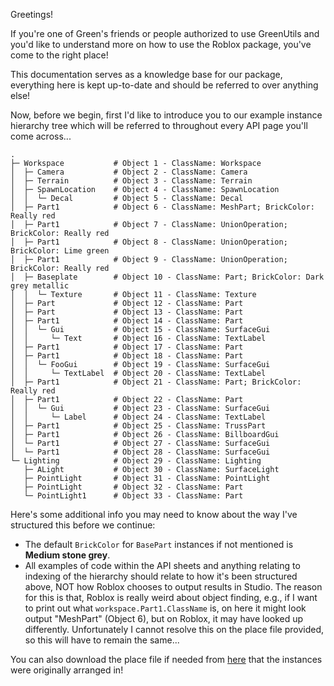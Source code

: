 Greetings!

If you're one of Green's friends or people authorized to use GreenUtils and you'd like to understand more on how to use the Roblox package, you've come to the right place!

This documentation serves as a knowledge base for our package, everything here is kept up-to-date and should be referred to over anything else!

Now, before we begin, first I'd like to introduce you to our example instance hierarchy tree which will be referred to throughout every API page you'll come across...
```
.
├─ Workspace           # Object 1 - ClassName: Workspace
│  ├─ Camera           # Object 2 - ClassName: Camera
│  ├─ Terrain          # Object 3 - ClassName: Terrain
│  ├─ SpawnLocation    # Object 4 - ClassName: SpawnLocation
│  │  └─ Decal         # Object 5 - ClassName: Decal
│  ├─ Part1            # Object 6 - ClassName: MeshPart; BrickColor: Really red
│  ├─ Part1            # Object 7 - ClassName: UnionOperation; BrickColor: Really red
│  ├─ Part1            # Object 8 - ClassName: UnionOperation; BrickColor: Lime green
│  ├─ Part1            # Object 9 - ClassName: UnionOperation; BrickColor: Really red
│  ├─ Baseplate        # Object 10 - ClassName: Part; BrickColor: Dark grey metallic
│  │  └─ Texture       # Object 11 - ClassName: Texture
│  ├─ Part             # Object 12 - ClassName: Part
│  ├─ Part             # Object 13 - ClassName: Part
│  ├─ Part1            # Object 14 - ClassName: Part
│  │  └─ Gui           # Object 15 - ClassName: SurfaceGui
│  │     └─ Text       # Object 16 - ClassName: TextLabel
│  ├─ Part1            # Object 17 - ClassName: Part
│  ├─ Part1            # Object 18 - ClassName: Part
│  │  └─ FooGui        # Object 19 - ClassName: SurfaceGui
│  │     └─ TextLabel  # Object 20 - ClassName: TextLabel
│  ├─ Part1            # Object 21 - ClassName: Part; BrickColor: Really red
│  ├─ Part1            # Object 22 - ClassName: Part
│  │  └─ Gui           # Object 23 - ClassName: SurfaceGui
│  │     └─ Label      # Object 24 - ClassName: TextLabel
│  ├─ Part1            # Object 25 - ClassName: TrussPart
│  ├─ Part1            # Object 26 - ClassName: BillboardGui
│  └─ Part1            # Object 27 - ClassName: SurfaceGui
│  └─ Part1            # Object 28 - ClassName: SurfaceGui
└─ Lighting            # Object 29 - ClassName: Lighting
   ├─ ALight           # Object 30 - ClassName: SurfaceLight
   ├─ PointLight       # Object 31 - ClassName: PointLight
   ├─ PointLight       # Object 32 - ClassName: Part
   └─ PointLight1      # Object 33 - ClassName: Part
```

Here's some additional info you may need to know about the way I've structured this before we continue:
* The default `BrickColor` for `BasePart` instances if not mentioned is **Medium stone grey**.
* All examples of code within the API sheets and anything relating to indexing of the hierarchy should relate to how it's been structured above, NOT how Roblox chooses to output results in Studio. The reason for this is that, Roblox is really weird about object finding, e.g., if I want to print out what `workspace.Part1.ClassName` is, on here it might look output "MeshPart" (Object 6), but on Roblox, it may have looked up differently. Unfortunately I cannot resolve this on the place file provided, so this will have to remain the same...

You can also download the place file if needed from [here](https://github.com/GreenTheBlaze/GreenUtils_Roblox/blob/main/dependencies/GreenUtilsHierarchyReference.rbxl) that the instances were originally arranged in!
